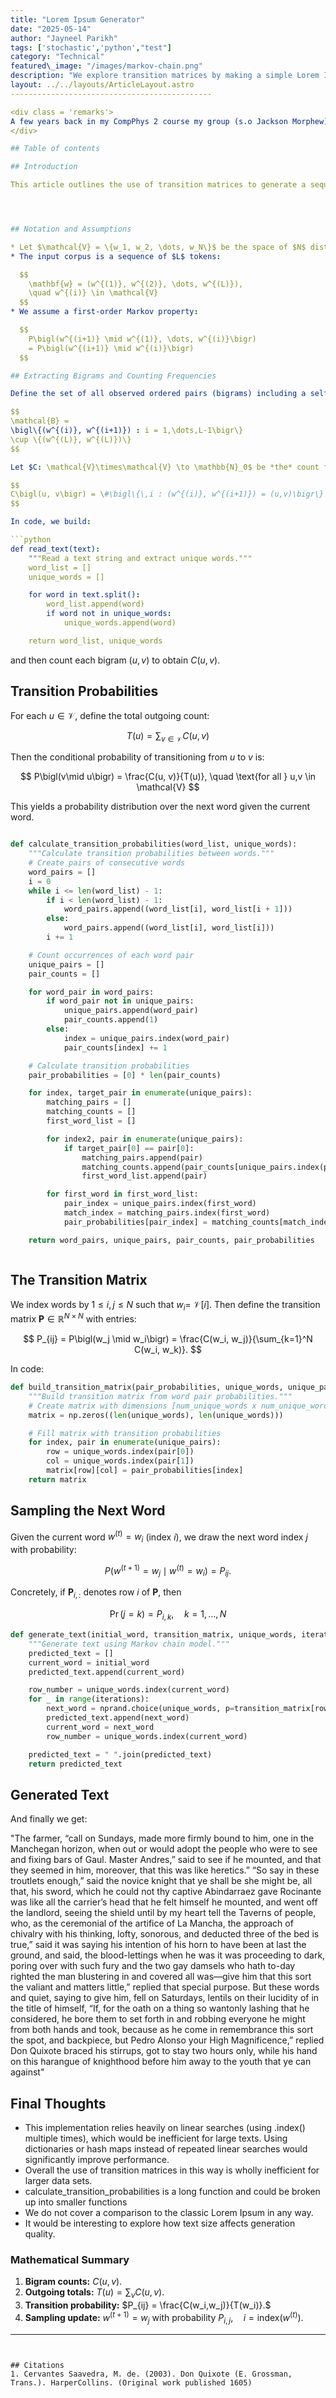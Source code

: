 ```yaml
---
title: "Lorem Ipsum Generator"
date: "2025-05-14"
author: "Jayneel Parikh"
tags: ['stochastic','python',"test"]
category: "Technical"
featured\_image: "/images/markov-chain.png"
description: "We explore transition matrices by making a simple Lorem Ipsum generator that accepts any root text. This a test article and is subject to be updated to test the implementation of new features on this blog. This article is incomplete in it's explanation."
layout: ../../layouts/ArticleLayout.astro
---------------------------------------------

<div class = 'remarks'>
A few years back in my CompPhys 2 course my group (s.o Jackson Morphew) had come up with a 'Next-Word generator' inspired by 'PageRank'. Essentially it was a shitty gibberish generator. Much more recently, as I was reading (read: struggling through) Don Quixote, I was struck by it's unique syntax and sentence structure. I took it upon myself to clean our old code and make a Don Quixote based Lorem Ipsum generator, to atleast make the code semi-useful (in the loosest definition of useful). Will anyone ever want this? No. But here it is. 
</div>

## Table of contents

## Introduction

This article outlines the use of transition matrices to generate a sequence of words based on a root text. We use a First-Order Markov process with the acknowledgement that better results can be found with Hidden Markov Models. In this article we will generate a Lorem Ipsum style text given the root text of Don Quixote. 




## Notation and Assumptions

* Let $\mathcal{V} = \{w_1, w_2, \dots, w_N\}$ be the space of $N$ distinct words, extracted in order of first appearance from a given root text.
* The input corpus is a sequence of $L$ tokens:

  $$
    \mathbf{w} = (w^{(1)}, w^{(2)}, \dots, w^{(L)}),
    \quad w^{(i)} \in \mathcal{V}
  $$
* We assume a first-order Markov property:

  $$
    P\bigl(w^{(i+1)} \mid w^{(1)}, \dots, w^{(i)}\bigr)
    = P\bigl(w^{(i+1)} \mid w^{(i)}\bigr)
  $$

## Extracting Bigrams and Counting Frequencies

Define the set of all observed ordered pairs (bigrams) including a self-pair at the end:

$$
\mathcal{B} = 
\bigl\{(w^{(i)}, w^{(i+1)}) : i = 1,\dots,L-1\bigr\}
\cup \{(w^{(L)}, w^{(L)})\}
$$

Let $C: \mathcal{V}\times\mathcal{V} \to \mathbb{N}_0$ be *the* count function:

$$
C\bigl(u, v\bigr) = \#\bigl\{\,i : (w^{(i)}, w^{(i+1)}) = (u,v)\bigr\}
$$

In code, we build:

```python
def read_text(text):
    """Read a text string and extract unique words."""
    word_list = []
    unique_words = []

    for word in text.split():
        word_list.append(word)
        if word not in unique_words:
            unique_words.append(word)

    return word_list, unique_words

```

and then count each bigram $(u,v)$ to obtain $C(u,v)$.

## Transition Probabilities

For each $u\in\mathcal{V}$, define the total outgoing count:

$$
T(u) = \sum_{v\in\mathcal{V}} C(u, v)
$$

Then the conditional probability of transitioning from $u$ to $v$ is:

$$
P\bigl(v\mid u\bigr) = \frac{C(u, v)}{T(u)},
\quad \text{for all } u,v \in \mathcal{V}
$$

This yields a probability distribution over the next word given the current word.

```python

def calculate_transition_probabilities(word_list, unique_words):
    """Calculate transition probabilities between words."""
    # Create pairs of consecutive words
    word_pairs = []
    i = 0
    while i <= len(word_list) - 1:
        if i < len(word_list) - 1:
            word_pairs.append((word_list[i], word_list[i + 1]))
        else:
            word_pairs.append((word_list[i], word_list[i]))
        i += 1

    # Count occurrences of each word pair
    unique_pairs = []
    pair_counts = []

    for word_pair in word_pairs:
        if word_pair not in unique_pairs:
            unique_pairs.append(word_pair)
            pair_counts.append(1)
        else:
            index = unique_pairs.index(word_pair)
            pair_counts[index] += 1

    # Calculate transition probabilities
    pair_probabilities = [0] * len(pair_counts)

    for index, target_pair in enumerate(unique_pairs):
        matching_pairs = []
        matching_counts = []
        first_word_list = []

        for index2, pair in enumerate(unique_pairs):
            if target_pair[0] == pair[0]:
                matching_pairs.append(pair)
                matching_counts.append(pair_counts[unique_pairs.index(pair)])
                first_word_list.append(pair)

        for first_word in first_word_list:
            pair_index = unique_pairs.index(first_word)
            match_index = matching_pairs.index(first_word)
            pair_probabilities[pair_index] = matching_counts[match_index] / np.sum(matching_counts)

    return word_pairs, unique_pairs, pair_counts, pair_probabilities



```
## The Transition Matrix

We index words by $1 \le i,j \le N$ such that $w_i =$ $\mathcal{V}[i]$. Then define the transition matrix $\mathbf{P} \in \mathbb{R}^{N\times N}$ with entries:

$$
P_{ij} = P\bigl(w_j \mid w_i\bigr) = \frac{C(w_i, w_j)}{\sum_{k=1}^N C(w_i, w_k)}.
$$

In code:

```python
def build_transition_matrix(pair_probabilities, unique_words, unique_pairs):
    """Build transition matrix from word pair probabilities."""
    # Create matrix with dimensions [num_unique_words x num_unique_words]
    matrix = np.zeros((len(unique_words), len(unique_words)))

    # Fill matrix with transition probabilities
    for index, pair in enumerate(unique_pairs):
        row = unique_words.index(pair[0])
        col = unique_words.index(pair[1])
        matrix[row][col] = pair_probabilities[index]
    return matrix

```

## Sampling the Next Word

Given the current word $w^{(t)} = w_i$ (index $i$), we draw the next word index $j$ with probability:

$$
P\bigl(w^{(t+1)} = w_j \mid w^{(t)} = w_i\bigr)
= P_{ij}.
$$

Concretely, if $\boldsymbol{P}_{i,:}$ denotes row $i$ of $\mathbf{P}$, then

$$
\Pr\bigl(j = k\bigr) = P_{i,k},
\quad k=1,\dots,N
$$

```python
def generate_text(initial_word, transition_matrix, unique_words, iterations=10):
    """Generate text using Markov chain model."""
    predicted_text = []
    current_word = initial_word
    predicted_text.append(current_word)

    row_number = unique_words.index(current_word)
    for _ in range(iterations):
        next_word = nprand.choice(unique_words, p=transition_matrix[row_number])
        predicted_text.append(next_word)
        current_word = next_word
        row_number = unique_words.index(current_word)

    predicted_text = " ".join(predicted_text)
    return predicted_text
```
## Generated Text

And finally we get:
<div class = 'remarks'>

 "The farmer, “call on Sundays, made more firmly bound to him, one in the Manchegan horizon, when out or would adopt the people who were to see and fixing bars of Gaul. Master Andres,” said to see if he mounted, and that they seemed in him, moreover, that this was like heretics.” “So say in these troutlets enough,” said the novice knight that ye shall be she might be, all that, his sword, which he could not thy captive Abindarraez gave Rocinante was like all the carrier’s head that he felt himself he mounted, and went off the landlord, seeing the shield until by my heart tell the Taverns of people, who, as the ceremonial of the artifice of La Mancha, the approach of chivalry with his thinking, lofty, sonorous, and deducted three of the bed is true,” said it was saying his intention of his horn to have been at last the ground, and said, the blood-lettings when he was it was proceeding to dark, poring over with such fury and the two gay damsels who hath to-day righted the man blustering in and covered all was—give him that this sort the valiant and matters little,” replied that special purpose. But these words and quiet, saying to give him, fell on Saturdays, lentils on their lucidity of in the title of himself, “If, for the oath on a thing so wantonly lashing that he considered, he bore them to set forth in and robbing everyone he might from both hands and took, because as he come in remembrance this sort the spot, and backpiece, but Pedro Alonso your High Magnificence,” replied Don Quixote braced his stirrups, got to stay two hours only, while his hand on this harangue of knighthood before him away to the youth that ye can against"
</div>

## Final Thoughts
-   This implementation relies heavily on linear searches (using .index() multiple times), which would be inefficient for large texts. Using dictionaries or hash maps instead of repeated linear searches would significantly improve performance.
- Overall the use of transition matrices in this way is wholly inefficient for larger data sets.
- calculate_transition_probabilities is a long function and could be broken up into smaller functions
- We do not cover a comparison to the classic Lorem Ipsum in any way. 
- It would be interesting to explore how text size affects generation quality.

### Mathematical Summary

1. **Bigram counts:** $C(u,v)$.
2. **Outgoing totals:** $T(u)=\sum_v C(u,v)$.
3. **Transition probability:**
   $P_{ij} = \frac{C(w_i,w_j)}{T(w_i)}.$
4. **Sampling update:**
   $w^{(t+1)}=w_j\text{ with probability }P_{i,j},\quad i=\mathrm{index}(w^{(t)}).$

---
```


## Citations
1. Cervantes Saavedra, M. de. (2003). Don Quixote (E. Grossman, Trans.). HarperCollins. (Original work published 1605)

